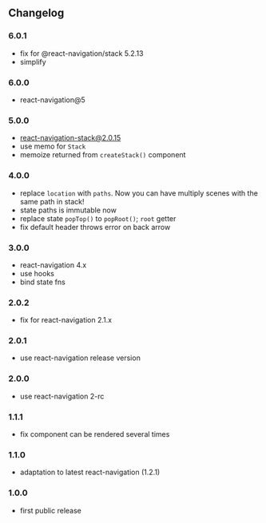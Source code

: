 ## Changelog

### 6.0.1

- fix for @react-navigation/stack 5.2.13
- simplify

### 6.0.0

- react-navigation@5

### 5.0.0

- react-navigation-stack@2.0.15
- use memo for `Stack`
- memoize returned from `createStack()` component


### 4.0.0

- replace `location` with `paths`. Now you can have multiply scenes with the
same path in stack!
- state paths is immutable now
- replace state `popTop()` to `popRoot()`; `root` getter
- fix default header throws error on back arrow

### 3.0.0

- react-navigation 4.x
- use hooks
- bind state fns

### 2.0.2

- fix for react-navigation 2.1.x

### 2.0.1

- use react-navigation release version

### 2.0.0

- use react-navigation 2-rc

### 1.1.1

- fix component can be rendered several times

### 1.1.0

- adaptation to latest react-navigation (1.2.1)

### 1.0.0

- first public release
